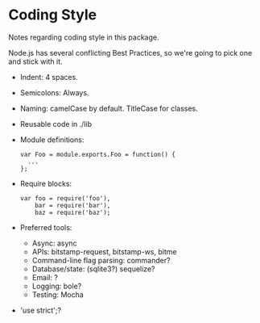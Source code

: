 # Coding Style

Notes regarding coding style in this package.

Node.js has several conflicting Best Practices, so we're going to pick one and
stick with it.


* Indent: 4 spaces.

* Semicolons: Always.

* Naming: camelCase by default. TitleCase for classes.

* Reusable code in ./lib

* Module definitions:
  ```
  var Foo = module.exports.Foo = function() {
    ...
  };
  ```

* Require blocks:
  ```
  var foo = require('foo'),
      bar = require('bar'),
      baz = require('baz');
  ```

* Preferred tools:
  * Async: async
  * APIs: bitstamp-request, bitstamp-ws, bitme
  * Command-line flag parsing: commander?
  * Database/state: (sqlite3?) sequelize?
  * Email: ?
  * Logging: bole?
  * Testing: Mocha

* 'use strict';?
